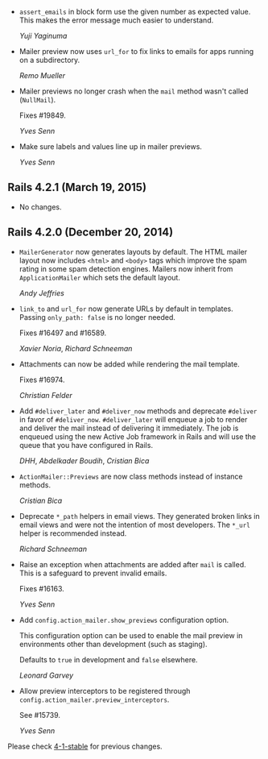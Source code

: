 *   `assert_emails` in block form use the given number as expected value.
    This makes the error message much easier to understand.

    *Yuji Yaginuma*

*   Mailer preview now uses `url_for` to fix links to emails for apps running on
    a subdirectory.

    *Remo Mueller*

*   Mailer previews no longer crash when the `mail` method wasn't called
    (`NullMail`).

    Fixes #19849.

    *Yves Senn*

*   Make sure labels and values line up in mailer previews.

    *Yves Senn*


## Rails 4.2.1 (March 19, 2015) ##

*   No changes.


## Rails 4.2.0 (December 20, 2014) ##

*   `MailerGenerator` now generates layouts by default. The HTML mailer layout
    now includes `<html>` and `<body>` tags which improve the spam rating in
    some spam detection engines. Mailers now inherit from `ApplicationMailer`
    which sets the default layout.

    *Andy Jeffries*

*   `link_to` and `url_for` now generate URLs by default in templates.
    Passing `only_path: false` is no longer needed.

    Fixes #16497 and #16589.

    *Xavier Noria*, *Richard Schneeman*

*   Attachments can now be added while rendering the mail template.

    Fixes #16974.

    *Christian Felder*

*   Add `#deliver_later` and `#deliver_now` methods and deprecate `#deliver` in
    favor of `#deliver_now`. `#deliver_later` will enqueue a job to render and
    deliver the mail instead of delivering it immediately. The job is enqueued
    using the new Active Job framework in Rails and will use the queue that you
    have configured in Rails.

    *DHH*, *Abdelkader Boudih*, *Cristian Bica*

*   `ActionMailer::Previews` are now class methods instead of instance methods.

    *Cristian Bica*

*   Deprecate `*_path` helpers in email views. They generated broken links in
    email views and were not the intention of most developers. The `*_url`
    helper is recommended instead.

    *Richard Schneeman*

*   Raise an exception when attachments are added after `mail` is called.
    This is a safeguard to prevent invalid emails.

    Fixes #16163.

    *Yves Senn*

*   Add `config.action_mailer.show_previews` configuration option.

    This configuration option can be used to enable the mail preview in
    environments other than development (such as staging).

    Defaults to `true` in development and `false` elsewhere.

    *Leonard Garvey*

*   Allow preview interceptors to be registered through
    `config.action_mailer.preview_interceptors`.

    See #15739.

    *Yves Senn*

Please check [4-1-stable](https://github.com/rails/rails/blob/4-1-stable/actionmailer/CHANGELOG.md)
for previous changes.
